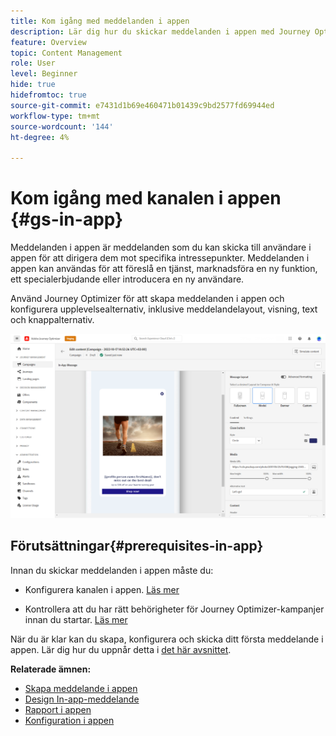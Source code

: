 ```yaml
---
title: Kom igång med meddelanden i appen
description: Lär dig hur du skickar meddelanden i appen med Journey Optimizer
feature: Overview
topic: Content Management
role: User
level: Beginner
hide: true
hidefromtoc: true
source-git-commit: e7431d1b69e460471b01439c9bd2577fd69944ed
workflow-type: tm+mt
source-wordcount: '144'
ht-degree: 4%

---
```


# Kom igång med kanalen i appen {#gs-in-app}

Meddelanden i appen är meddelanden som du kan skicka till användare i appen för att dirigera dem mot specifika intressepunkter. Meddelanden i appen kan användas för att föreslå en tjänst, marknadsföra en ny funktion, ett specialerbjudande eller introducera en ny användare.

Använd Journey Optimizer för att skapa meddelanden i appen och konfigurera upplevelsealternativ, inklusive meddelandelayout, visning, text och knappalternativ.

![](assets/new-in-app.png)

## Förutsättningar{#prerequisites-in-app}

Innan du skickar meddelanden i appen måste du:

* Konfigurera kanalen i appen. [Läs mer](inapp-configuration.md)

* Kontrollera att du har rätt behörigheter för Journey Optimizer-kampanjer innan du startar. [Läs mer](../campaigns/get-started-with-campaigns.md#campaign-prerequisites)

När du är klar kan du skapa, konfigurera och skicka ditt första meddelande i appen. Lär dig hur du uppnår detta i [det här avsnittet](create-in-app.md).

**Relaterade ämnen:**

* [Skapa meddelande i appen](create-in-app.md)
* [Design In-app-meddelande](design-in-app.md)
* [Rapport i appen](inapp-report.md)
* [Konfiguration i appen](inapp-configuration.md)
